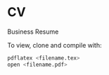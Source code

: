 # CV
Business Resume

To view, clone and compile with:
```bash
pdflatex <filename.tex>
open <filename.pdf>
```
